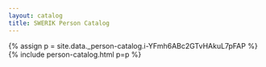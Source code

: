 ```yaml
---
layout: catalog
title: SWERIK Person Catalog
---
```

{% assign p = site.data._person-catalog.i-YFmh6ABc2GTvHAkuL7pFAP %}
{% include person-catalog.html p=p %}

